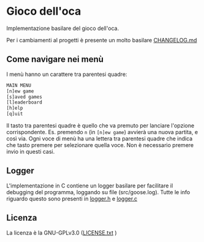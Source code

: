 # Gioco dell'oca

Implementazione basilare del gioco dell'oca.

Per i cambiamenti al progetti è presente un molto basilare [CHANGELOG.md](./CHANGELOG.md)

## Come navigare nei menù

I menù hanno un carattere tra parentesi quadre:

```txt
MAIN MENU
[n]ew game
[s]aved games
[l]eaderboard
[h]elp
[q]uit
```

Il tasto tra parentesi quadre è quello che va premuto per lanciare l'opzione
corrispondente. Es. premendo `n` (in `[n]ew game`) avvierà una nuova partita, e
così via. Ogni voce di menù ha una lettera tra parentesi quadre che indica che
tasto premere per selezionare quella voce. Non è necessario premere invio in questi
casi.

## Logger

L'implementazione in C contiene un logger basilare per facilitare il debugging del
programma, loggando su file (src/goose.log). Tutte le info riguardo questo sono
presenti in [logger.h](./src/common/inc/logger.h) e [logger.c](./src/common/impl/logger.c)

## Licenza

La licenza è la GNU-GPLv3.0 ([LICENSE.txt](./LICENSE.txt) )
